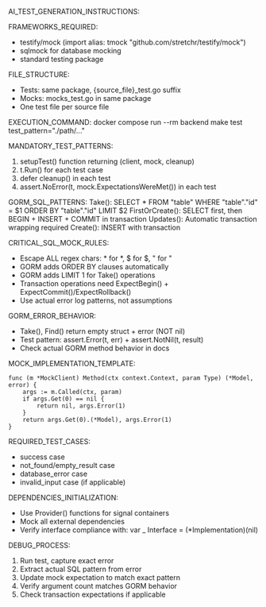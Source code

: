 AI_TEST_GENERATION_INSTRUCTIONS:

FRAMEWORKS_REQUIRED:

- testify/mock (import alias: tmock "github.com/stretchr/testify/mock")
- sqlmock for database mocking
- standard testing package

FILE_STRUCTURE:

- Tests: same package, {source_file}_test.go suffix
- Mocks: mocks_test.go in same package
- One test file per source file

EXECUTION_COMMAND: docker compose run --rm backend make test test_pattern="./path/..."

MANDATORY_TEST_PATTERNS:

1. setupTest() function returning (client, mock, cleanup)
2. t.Run() for each test case
3. defer cleanup() in each test
4. assert.NoError(t, mock.ExpectationsWereMet()) in each test

GORM_SQL_PATTERNS:
Take(): SELECT \* FROM "table" WHERE "table"."id" = \$1 ORDER BY "table"."id" LIMIT \$2
FirstOrCreate(): SELECT first, then BEGIN + INSERT + COMMIT in transaction
Updates(): Automatic transaction wrapping required
Create(): INSERT with transaction

CRITICAL_SQL_MOCK_RULES:

- Escape ALL regex chars: \* for *, \$ for $, \" for "
- GORM adds ORDER BY clauses automatically
- GORM adds LIMIT 1 for Take() operations
- Transaction operations need ExpectBegin() + ExpectCommit()/ExpectRollback()
- Use actual error log patterns, not assumptions

GORM_ERROR_BEHAVIOR:

- Take(), Find() return empty struct + error (NOT nil)
- Test pattern: assert.Error(t, err) + assert.NotNil(t, result)
- Check actual GORM method behavior in docs

MOCK_IMPLEMENTATION_TEMPLATE:

```
func (m *MockClient) Method(ctx context.Context, param Type) (*Model, error) {
    args := m.Called(ctx, param)
    if args.Get(0) == nil {
        return nil, args.Error(1)
    }
    return args.Get(0).(*Model), args.Error(1)
}
```

REQUIRED_TEST_CASES:

- success case
- not_found/empty_result case
- database_error case
- invalid_input case (if applicable)

DEPENDENCIES_INITIALIZATION:

- Use Provider() functions for signal containers
- Mock all external dependencies
- Verify interface compliance with: var _ Interface = (*Implementation)(nil)

DEBUG_PROCESS:

1. Run test, capture exact error
2. Extract actual SQL pattern from error
3. Update mock expectation to match exact pattern
4. Verify argument count matches GORM behavior
5. Check transaction expectations if applicable